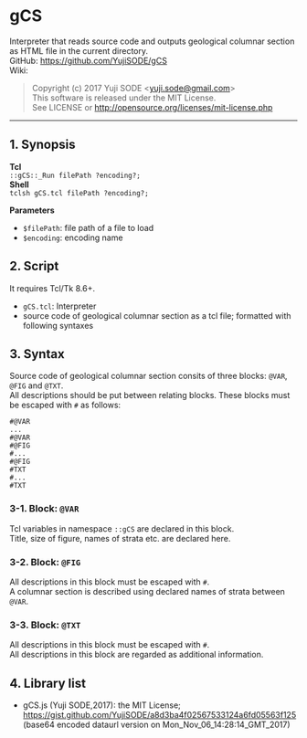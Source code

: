 # gCS
Interpreter that reads source code and outputs geological columnar section as HTML file in the current directory.  
GitHub: https://github.com/YujiSODE/gCS  
Wiki:
>Copyright (c) 2017 Yuji SODE \<yuji.sode@gmail.com\>  
>This software is released under the MIT License.  
>See LICENSE or http://opensource.org/licenses/mit-license.php
______
## 1. Synopsis
**Tcl**  
`::gCS::_Run filePath ?encoding?;`  
**Shell**  
`tclsh gCS.tcl filePath ?encoding?;`  

**Parameters**  
- `$filePath`: file path of a file to load
- `$encoding`: encoding name

## 2. Script
It requires Tcl/Tk 8.6+.
- `gCS.tcl`: Interpreter
- source code of geological columnar section as a tcl file; formatted with following syntaxes

## 3. Syntax
Source code of geological columnar section consits of three blocks: `@VAR`, `@FIG` and `@TXT`.  
All descriptions should be put between relating blocks. These blocks must be escaped with `#` as follows:

    #@VAR
    ...
    #@VAR
    #@FIG
    #...
    #@FIG
    #TXT
    #...
    #TXT

### 3-1. Block: `@VAR`
Tcl variables in namespace `::gCS` are declared in this block.  
Title, size of figure, names of strata etc. are declared here.  

### 3-2. Block: `@FIG`
All descriptions in this block must be escaped with `#`.  
A columnar section is described using declared names of strata between `@VAR`.  

### 3-3. Block: `@TXT`
All descriptions in this block must be escaped with `#`.  
All descriptions in this block are regarded as additional information.  

## 4. Library list
- gCS.js (Yuji SODE,2017): the MIT License; https://gist.github.com/YujiSODE/a8d3ba4f02567533124a6fd05563f125  
  \(base64 encoded dataurl version on Mon_Nov_06_14:28:14_GMT_2017\)
  
